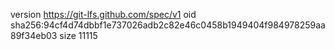 version https://git-lfs.github.com/spec/v1
oid sha256:94cf4d74dbbf1e737026adb2c82e46c0458b1949404f984978259aa89f34eb03
size 11115
